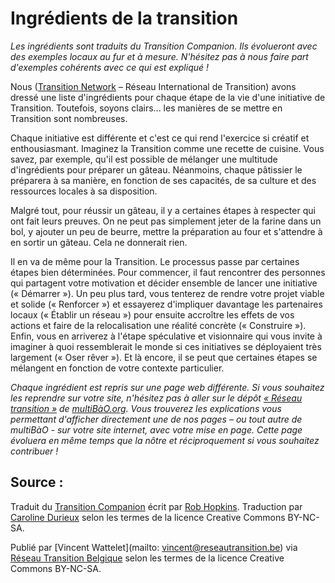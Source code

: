 # Ingrédients de la transition

*Les ingrédients sont traduits du Transition Companion. Ils évolueront avec des exemples locaux au fur et à mesure. N'hésitez pas à nous faire part d'exemples cohérents avec ce qui est expliqué !*

Nous ([Transition Network](https://www.transitionnetwork.org/) – Réseau International de Transition) avons dressé une liste d'ingrédients pour chaque étape de la vie d'une initiative de Transition. Toutefois, soyons clairs... les manières de se mettre en Transition sont nombreuses.

Chaque initiative est différente et c'est ce qui rend l'exercice si créatif et enthousiasmant. Imaginez la Transition comme une recette de cuisine. Vous savez, par exemple, qu'il est possible de mélanger une multitude d'ingrédients pour préparer un gâteau. Néanmoins, chaque pâtissier le préparera à sa manière, en fonction de ses capacités, de sa culture et des ressources locales à sa disposition. 

Malgré tout, pour réussir un gâteau, il y a certaines étapes à respecter qui ont fait leurs preuves. On ne peut pas simplement jeter de la farine dans un bol, y ajouter un peu de beurre, mettre la préparation au four et s'attendre à en sortir un gâteau. Cela ne donnerait rien. 

Il en va de même pour la Transition. Le processus passe par certaines étapes bien déterminées. Pour commencer, il faut rencontrer des personnes qui partagent votre motivation et décider ensemble de lancer une initiative (« Démarrer »). Un peu plus tard, vous tenterez de rendre votre projet viable et solide (« Renforcer ») et essayerez d'impliquer davantage les partenaires locaux (« Établir un réseau ») pour ensuite accroître les effets de vos actions et faire de la relocalisation une réalité concrète (« Construire »). Enfin, vous en arriverez à l'étape spéculative et visionnaire qui vous invite à imaginer à quoi ressemblerait le monde si ces initiatives se déployaient très largement (« Oser rêver »). Et là encore, il se peut que certaines étapes se mélangent en fonction de votre contexte particulier.

*Chaque ingrédient est repris sur une page web différente. Si vous souhaitez les reprendre sur votre site, n'hésitez pas à aller sur le dépôt [« Réseau transition »](http://www.multibao.org/reseautransitionwb/reseau_transition/contributions) de [multiBàO.org](www.multibao.org). Vous trouverez les explications vous permettant d'afficher directement une de nos pages – ou tout autre de multiBàO - sur votre site internet, avec votre mise en page. Cette page évoluera en même temps que la nôtre et réciproquement si vous souhaitez contribuer !*

## Source : 

Traduit du [Transition Companion](https://www.transitionnetwork.org/transition-companion) écrit par [Rob Hopkins](https://www.transitionnetwork.org/about/people/staff-and-key-contributors). Traduction par [Caroline Durieux](http://www.reseautransition.be/articles/author/caroline-durieux/) selon les termes de la licence Creative Commons BY-NC-SA.

Publié par [Vincent Wattelet](mailto: vincent@reseautransition.be) via [Réseau Transition Belgique](http://www.reseautransition.be/) selon les termes de la licence Creative Commons BY-NC-SA.
